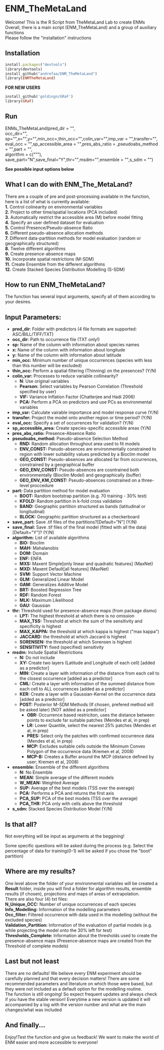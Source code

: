    # ENM_TheMetaLand

Welcome! This is the R Script from TheMetaLand Lab to create ENMs  
Overall, there is a main script (ENM_TheMetaLand) and a group of auxiliary functions  
Please follow the "installation" instructions

## Installation
```ruby
install.packages("devtools")  
library(devtools)  
install_github("andrefaa/ENM_TheMetaLand")  
library(ENMTheMetaLand)  
```

**FOR NEW USERS**  
```ruby
install_github('goldingn/GRaF')  
library(GRaF)
```

## Run
ENMs_TheMetaLand(pred_dir = "",  
                 occ_dir="",  
                 sp="",x="",y="",min_occ=,thin_occ="",colin_var="",imp_var = "",transfer="",  
                 eval_occ = "",sp_accessible_area = "",pres_abs_ratio = ,pseudoabs_method = "",part = "",  
                 algorithm = c("""),  
                 save_part="N",save_final="Y",thr="",msdm="",ensemble = "",s_sdm = "")  

**See possible input options below**

## What I can do with ENM_The_MetaLand?  
There are a couple of pre and post-processing available in the function, here is a list of what is currently available:  
**1.** Control colinearity on environmental variables  
**2.** Project to other time/spatial locations (PCA included)  
**3.** Automatically restrict the accessible area (M) before model fitting   
**4.** Specify an user defined dataset for evaluation    
**5.** Control Presence/Pseudo-absence Ratio    
**6.** Different pseudo-absence allocation methods    
**7.** Different data-partition methods for model evaluation (random or geographically structured)  
**8.** Twelve different algorithms    
**9.** Create presence-absence maps   
**10.** Incorporate spatial restrictions (M-SDM)     
**11.** Create Ensemble from the different algorithms  
**12.** Create Stacked Species Distribution Modelling (S-SDM)


## How to run ENM_TheMetaLand?  
The function has several input arguments, specify all of them according to your desires.  

## Input Parameters:  
* **pred_dir**: Folder with predictors (4 file formats are supported: ASC/BILL/TIFF/TXT)  
* **occ_dir**: Path to occurrence file (TXT only!)  
* **sp:** Name of the column with information about species names  
* **x:** Name of the column with information about longitude  
* **y:** Name of the column with information about latitude  
* **min_occ:** Minimum number of unique occurrences (species with less than this number will be excluded)  
* **thin_occ:** Perform a spatial filtering (Thinning) on the presences? (Y/N)
* **colin_var:** Processes to reduce variable collinearity?  
  + **N**: Use original variables  
  + **Pearson:** Select variables by Pearson Correlation (Threshold specified by user)  
  + **VIF:** Variance Inflation Factor (Chatterjee and Hadi 2006)  
  + **PCA:** Perform a PCA on predictors and use PCs as environmental variables  
* **imp_var:** Calculate vairable importance and model response curve (Y/N)  
* **transfer:** Project the model onto another region or time period? (Y/N)  
* **eval_occ:** Specify a set of occurrences for validation? (Y/N)  
* **sp_accessible_area:** Create species-specific accessible areas (Y/N)  
* **pres_abs_ratio:** Presence-Absence Ratio  
* **pseudoabs_method:** Pseudo-absence Selection Method  
  + **RND:** Random allocation throughout area used to fit models  
  + **ENV_CONST:** Pseudo-absences are environmentally constrained to region with lower suitability values predicted by a Bioclim model  
  + **GEO_CONST:** Pseudo-absences are allocated far from occurrences, constrained by a geographical buffer  
  + **GEO_ENV_CONST:** Pseudo-absences are cosntrained both environmentally (Bioclim Model) and geographically (buffer)  
  + **GEO_ENV_KM_CONST:** Pseudo-absences constrained on a three-level proccedure  
* **part:** Data partition method for model evaluation  
  + **BOOT:** Random bootstrap partition (e.g. 70 training - 30% test)  
  + **KFOLD:** Random partition in k-fold cross validation  
  + **BAND:** Geographic partition structured as bands (latitudinal or longitudinal)  
  + **BLOCK:** Geographic partition structured as a checkerboard  
* **save_part:** Save .tif files of the partitions?[Default="N"] (Y/N)
* **save_final:** Save .tif files of the final model (fitted with all the data)[Default="Y"]? (Y/N)
* **algorithm:** List of available algorithms  
  + **BIO:** Bioclim  
  + **MAH:** Mahalanobis  
  + **DOM:** Domain  
  + **ENF:** ENFA  
  + **MXS:** Maxent Simple[only linear and quadratic features] (MaxNet)  
  + **MXD:** Maxent Default[all features] (MaxNet)  
  + **SVM:** Support Vector Machine  
  + **GLM:** Generalized Linear Model  
  + **GAM:** Generalizes Additive Model 
  + **BRT:** Boosted Regression Tree
  + **RDF:** Random Forest  
  + **MLK:** Maximum Likelihood  
  + **GAU:** Gaussian   
* **thr:** Threshold used for presence-absence maps (from package dismo)  
  + **LPT:** The highest threshold at which there is no omission  
  + **MAX_TSS:** Threshold at which the sum of the sensitivity and specificity is highest
  + **MAX_KAPPA:** the threshold at which kappa is highest ("max kappa")
  + **JACCARD:** the threshold at which Jaccard is highest  
  + **SORENSEN:** the threshold at which Sorensen is highest  
  + **SENSITIVITY:** fixed (specified) sensitivity 
* **msdm:** Include Spatial Restrictions  
  + **N:** Do not include  
  + **XY:** Create two layers (Latitude and Longitude of each cell) [added as a predictor]  
  + **MIN:** Create a layer with information of the distance from each cell to the closest occurrence [added as a predictor]  
  + **CML:** Create a layer with information of the summed distance from each cell to ALL occurrences [added as a predictor]  
  + **KER:** Create a layer with a Gaussian-Kernel on the occurrence data [added as a predictor]  
  + **POST:** Posterior M-SDM Methods (If chosen, prefered method will be asked later) [NOT added as a predictor]  
    + **OBR:** Occurrence based restriciton, uses the distance between points to exclude far suitable patches (Mendes et al, in prep)  
    + **LR:** Lower Quantile, select the nearest 25% patches (Mendes et al, in prep)  
    + **PRES:** Select only the patches with confirmed occurrence data (Mendes et al, in prep)  
    + **MCP:** Excludes suitable cells outside the Minimum Convex Polygon of the occurrence data (Kremen et al, 2008)  
    + **MCP-B:** Creates a Buffer around the MCP (distance defined by user; Kremen et al, 2008)  
* **ensemble:** Ensemble of the different algorithms  
  + **N:** No Ensemble  
  + **MEAN:** Simple average of the different models  
  + **W_MEAN:** Weighted Average  
  + **SUP:** Average of the best models (TSS over the average)  
  + **PCA:** Performs a PCA and returns the first axis  
  + **PCA_SUP:** PCA of the best models (TSS over the average)  
  + **PCA_THR:** PCA only with cells above the threshold  
* **s_sdm:** Stacked Species Distribution Model (Y/N)
      
## Is that all?  
Not everything will be input as arguments at the beggining!  

Some specific questions will be asked during the process (e.g. Select the percentage of data for training(0-1) will be asked if you chose the "boot" partition)  

## Where are my results?  
One level above the folder of your environmental variables will be created a **Result** folder, inside you will find a folder for algorithm results, ensemble results (if chosen), projections and maps of areas of extrapolation.  
There are also four (4) txt files:     
 **N_Unique_OCC:** Number of unique occurrences of each species    
 **Info_Modelling:** Information of the modelling parameters       
 **Occ_filter:** Filtered occurrence with data used in the modelling (without the excluded species)        
 **Validation_Partition:** Information of the evaluation of partial models (e.g. while projecting the model onto the 30% left for test)       
 **Thresholds_Complete:** Information about the thresholds used to create the presence-absence maps (Presence-absence maps are created from the Threshold of complete models)    

## Last but not least  
There are no defaults! We believe every ENM experiment should be carefully planned and that every decision matters! There are some recommended parameters and literature on which those were based, but they were not included as a default option for the modelling routine.  
The function is still ongoing! So expect frequent updates and always check if you have the stable version!
Everytime a new version is updated it will accompanied by a log with the version number and what are the main changes/what was included

## And finally...  
Enjoy!Test the function and give us feedback! We want to make the world of ENM easier and more accessible to everyone!
